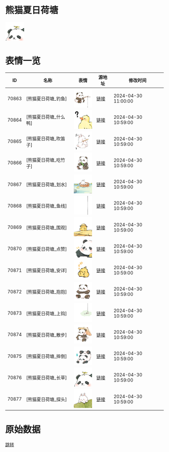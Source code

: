 # 熊猫夏日荷塘

<img src="./cover.png" height="60" alt="cover" />

# 表情一览

|ID|名称|表情|源地址|修改时间|
|----|----|----|----|----|
|70863|[熊猫夏日荷塘_钓鱼]|<img src="./pic/070863_%5B熊猫夏日荷塘_钓鱼%5D.png" height="60" alt="钓鱼"/>|[链接](https://i0.hdslb.com/bfs/garb/0c7da1b888cdb5c180a2175debb529e59ebddc25.png)|2024-04-30 11:00:00|
|70864|[熊猫夏日荷塘_什么鸭]|<img src="./pic/070864_%5B熊猫夏日荷塘_什么鸭%5D.png" height="60" alt="什么鸭"/>|[链接](https://i0.hdslb.com/bfs/garb/14078340b14d47d5e83f00884923c9de85944ce4.png)|2024-04-30 10:59:00|
|70865|[熊猫夏日荷塘_吹笛子]|<img src="./pic/070865_%5B熊猫夏日荷塘_吹笛子%5D.png" height="60" alt="吹笛子"/>|[链接](https://i0.hdslb.com/bfs/garb/c54596835aa546e5c73cfac5820abf504bc358d4.png)|2024-04-30 10:59:00|
|70866|[熊猫夏日荷塘_吃竹子]|<img src="./pic/070866_%5B熊猫夏日荷塘_吃竹子%5D.png" height="60" alt="吃竹子"/>|[链接](https://i0.hdslb.com/bfs/garb/0602e2d23dc4c45bbd83e738ac7366a06f0758de.png)|2024-04-30 10:59:00|
|70867|[熊猫夏日荷塘_划水]|<img src="./pic/070867_%5B熊猫夏日荷塘_划水%5D.png" height="60" alt="划水"/>|[链接](https://i0.hdslb.com/bfs/garb/11b0e22a08f112db935dd5892396dc2dd9b08de1.png)|2024-04-30 10:59:00|
|70868|[熊猫夏日荷塘_鱼线]|<img src="./pic/070868_%5B熊猫夏日荷塘_鱼线%5D.png" height="60" alt="鱼线"/>|[链接](https://i0.hdslb.com/bfs/garb/c8a2f4c7800f219fb0a4786d75fedf3d3ceda271.png)|2024-04-30 10:59:00|
|70869|[熊猫夏日荷塘_围观]|<img src="./pic/070869_%5B熊猫夏日荷塘_围观%5D.png" height="60" alt="围观"/>|[链接](https://i0.hdslb.com/bfs/garb/d738ee066acd338b7f735d8a3d5895d2fe192346.png)|2024-04-30 10:59:00|
|70870|[熊猫夏日荷塘_点赞]|<img src="./pic/070870_%5B熊猫夏日荷塘_点赞%5D.png" height="60" alt="点赞"/>|[链接](https://i0.hdslb.com/bfs/garb/fea2ed4313678c7c070934983f31c7690296ba39.png)|2024-04-30 10:59:00|
|70871|[熊猫夏日荷塘_安详]|<img src="./pic/070871_%5B熊猫夏日荷塘_安详%5D.png" height="60" alt="安详"/>|[链接](https://i0.hdslb.com/bfs/garb/b27c532f8f653a0b51f175ef85071805d48d1855.png)|2024-04-30 10:59:00|
|70872|[熊猫夏日荷塘_抱抱]|<img src="./pic/070872_%5B熊猫夏日荷塘_抱抱%5D.png" height="60" alt="抱抱"/>|[链接](https://i0.hdslb.com/bfs/garb/35733fabb20f743351dd718775229623ce5d1806.png)|2024-04-30 10:59:00|
|70873|[熊猫夏日荷塘_上钩]|<img src="./pic/070873_%5B熊猫夏日荷塘_上钩%5D.png" height="60" alt="上钩"/>|[链接](https://i0.hdslb.com/bfs/garb/ff1629b590f8d81e896781a1e1e355adcf16bda0.png)|2024-04-30 10:59:00|
|70874|[熊猫夏日荷塘_散步]|<img src="./pic/070874_%5B熊猫夏日荷塘_散步%5D.png" height="60" alt="散步"/>|[链接](https://i0.hdslb.com/bfs/garb/641a617e24fdf78dee974c87deac9cfd0be94775.png)|2024-04-30 10:59:00|
|70875|[熊猫夏日荷塘_摔倒]|<img src="./pic/070875_%5B熊猫夏日荷塘_摔倒%5D.png" height="60" alt="摔倒"/>|[链接](https://i0.hdslb.com/bfs/garb/e4feb79771fb1dbb2e9636c88f8ef56ad895ea8c.png)|2024-04-30 10:59:00|
|70876|[熊猫夏日荷塘_长草]|<img src="./pic/070876_%5B熊猫夏日荷塘_长草%5D.png" height="60" alt="长草"/>|[链接](https://i0.hdslb.com/bfs/garb/7d3a0173133dded1ae5da28d950142d407924ec7.png)|2024-04-30 10:59:00|
|70877|[熊猫夏日荷塘_探头]|<img src="./pic/070877_%5B熊猫夏日荷塘_探头%5D.png" height="60" alt="探头"/>|[链接](https://i0.hdslb.com/bfs/garb/c2bbc60613e6842bec6a08a3c1426d5ba7f05ee4.png)|2024-04-30 10:59:00|

# 原始数据

[跳转](./raw.json)

